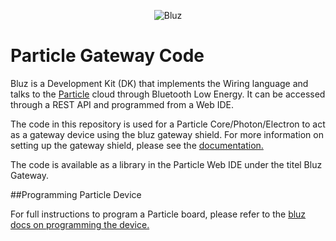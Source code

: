 <p align="center" >
<img src="http://bluz.io/static/img/logo.png" alt="Bluz" title="Bluz">
</p>

Particle Gateway Code
==========
Bluz is a Development Kit (DK) that implements the Wiring language and talks to the [Particle](https://www.particle.io/) cloud through Bluetooth Low Energy. It can be accessed through a REST API and programmed from a Web IDE.

The code in this repository is used for a Particle Core/Photon/Electron to act as a gateway device using the bluz gateway shield. For more information on setting up the gateway shield, please see the [documentation.](http://docs.bluz.io/tutorials/gateway_getting_started/)

The code is available as a library in the Particle Web IDE under the titel Bluz Gateway.

##Programming Particle Device

For full instructions to program a Particle board, please refer to the [bluz docs on programming the device.](http://docs.bluz.io/tutorials/gateway_getting_started/) 